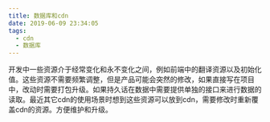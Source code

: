 ```yaml
---
title: 数据库和cdn
date: 2019-06-09 23:34:05
tags:
  - cdn
  - 数据库
---
```

开发中一些资源介于经常变化和永不变化之间，例如前端中的翻译资源以及初始化值。这些资源不需要频繁调整，但是产品可能会突然的修改，如果直接写在项目中，改动时需要打包升级。如果持久话在数据中需要提供单独的接口来进行数据的读取。最近其它cdn的使用场景时想到这些资源可以放到cdn，需要修改时重新覆盖cdn的资源。方便维护和升级。